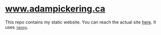 # www.adampickering.ca

This repo contains my static website. You can reach the actual site
[here](https://www.adampickering.ca). It uses
[`jenny`](https://github.com/adamkpickering/jenny).
